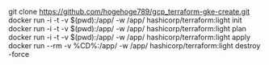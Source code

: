 git clone https://github.com/hogehoge789/gcp_terraform-gke-create.git  
docker run -i -t -v $(pwd):/app/ -w /app/ hashicorp/terraform:light init  
docker run -i -t -v $(pwd):/app/ -w /app/ hashicorp/terraform:light plan  
docker run -i -t -v $(pwd):/app/ -w /app/ hashicorp/terraform:light apply  
docker run --rm -v %CD%:/app/ -w /app/ hashicorp/terraform:light destroy -force
